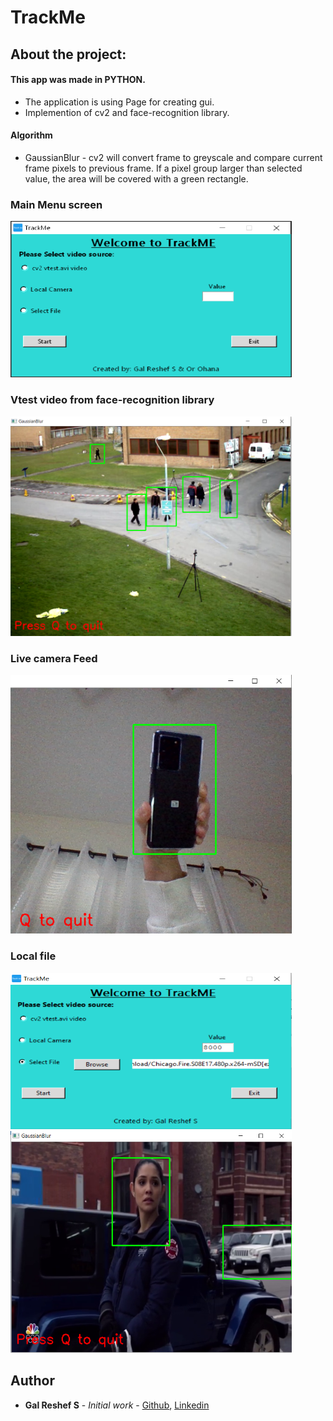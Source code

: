 # TrackMe

## About the project:
#### This app was made in PYTHON.

- The application is using Page for creating gui.
- Implemention of cv2 and face-recognition library.

#### Algorithm

- GaussianBlur - cv2 will convert frame to greyscale and compare current frame pixels to previous frame.
If a pixel group larger than selected value, the area will be covered with a green rectangle.


### Main Menu screen
<img src="https://github.com/galsreshef/TrackMe/blob/master/Extra%20files/TrackMe.png" height="250" width="450">

### Vtest video from face-recognition library
<img src="https://github.com/galsreshef/TrackMe/blob/master/Extra%20files/TrackMe_vtest.png" width="450">

### Live camera Feed
<img src="https://github.com/galsreshef/TrackMe/blob/master/Extra%20files/TrackMe_camera.png" width="450">

### Local file
<img src="https://github.com/galsreshef/TrackMe/blob/master/Extra%20files/TrackMe_file0.png" height="250" width="450">

<img src="https://github.com/galsreshef/TrackMe/blob/master/Extra%20files/TrackMe_file1.png" width="450">


## Author

* **Gal Reshef S** - *Initial work* - [Github](https://github.com/galsreshef), [Linkedin](https://www.linkedin.com/in/gal-reshef-s-93871b16a)
